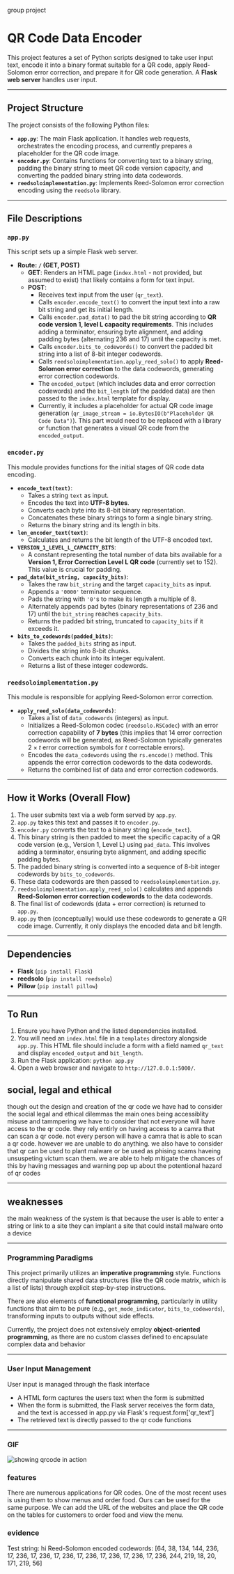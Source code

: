 group project

# QR Code Data Encoder

This project features a set of Python scripts designed to take user input text, encode it into a binary format suitable for a QR code, apply Reed-Solomon error correction, and prepare it for QR code generation. A **Flask web server** handles user input.

---

## Project Structure

The project consists of the following Python files:

* **`app.py`**: The main Flask application. It handles web requests, orchestrates the encoding process, and currently prepares a placeholder for the QR code image.
* **`encoder.py`**: Contains functions for converting text to a binary string, padding the binary string to meet QR code version capacity, and converting the padded binary string into data codewords.
* **`reedsoloimplementation.py`**: Implements Reed-Solomon error correction encoding using the `reedsolo` library.

---

## File Descriptions

### `app.py`

This script sets up a simple Flask web server.

* **Route: `/` (GET, POST)**
    * **GET**: Renders an HTML page (`index.html` - not provided, but assumed to exist) that likely contains a form for text input.
    * **POST**:
        * Receives text input from the user (`qr_text`).
        * Calls `encoder.encode_text()` to convert the input text into a raw bit string and get its initial length.
        * Calls `encoder.pad_data()` to pad the bit string according to **QR code version 1, level L capacity requirements**. This includes adding a terminator, ensuring byte alignment, and adding padding bytes (alternating 236 and 17) until the capacity is met.
        * Calls `encoder.bits_to_codewords()` to convert the padded bit string into a list of 8-bit integer codewords.
        * Calls `reedsoloimplementation.apply_reed_solo()` to apply **Reed-Solomon error correction** to the data codewords, generating error correction codewords.
        * The `encoded_output` (which includes data and error correction codewords) and the `bit_length` (of the padded data) are then passed to the `index.html` template for display.
        * Currently, it includes a placeholder for actual QR code image generation (`qr_image_stream = io.BytesIO(b"Placeholder QR Code Data")`). This part would need to be replaced with a library or function that generates a visual QR code from the `encoded_output`.

### `encoder.py`

This module provides functions for the initial stages of QR code data encoding.

* **`encode_text(text)`**:
    * Takes a string `text` as input.
    * Encodes the text into **UTF-8 bytes**.
    * Converts each byte into its 8-bit binary representation.
    * Concatenates these binary strings to form a single binary string.
    * Returns the binary string and its length in bits.
* **`len_encoder_text(text)`**:
    * Calculates and returns the bit length of the UTF-8 encoded text.
* **`VERSION_1_LEVEL_L_CAPACITY_BITS`**:
    * A constant representing the total number of data bits available for a **Version 1, Error Correction Level L QR code** (currently set to 152). This value is crucial for padding.
* **`pad_data(bit_string, capacity_bits)`**:
    * Takes the raw `bit_string` and the target `capacity_bits` as input.
    * Appends a `'0000'` terminator sequence.
    * Pads the string with `'0'`s to make its length a multiple of 8.
    * Alternately appends pad bytes (binary representations of 236 and 17) until the `bit_string` reaches `capacity_bits`.
    * Returns the padded bit string, truncated to `capacity_bits` if it exceeds it.
* **`bits_to_codewords(padded_bits)`**:
    * Takes the `padded_bits` string as input.
    * Divides the string into 8-bit chunks.
    * Converts each chunk into its integer equivalent.
    * Returns a list of these integer codewords.

### `reedsoloimplementation.py`

This module is responsible for applying Reed-Solomon error correction.

* **`apply_reed_solo(data_codewords)`**:
    * Takes a list of `data_codewords` (integers) as input.
    * Initializes a Reed-Solomon codec (`reedsolo.RSCodec`) with an error correction capability of **7 bytes** (this implies that 14 error correction codewords will be generated, as Reed-Solomon typically generates $2 \times t$ error correction symbols for $t$ correctable errors).
    * Encodes the `data_codewords` using the `rs.encode()` method. This appends the error correction codewords to the data codewords.
    * Returns the combined list of data and error correction codewords.

---

## How it Works (Overall Flow)

1.  The user submits text via a web form served by `app.py`.
2.  `app.py` takes this text and passes it to `encoder.py`.
3.  `encoder.py` converts the text to a binary string (`encode_text`).
4.  This binary string is then padded to meet the specific capacity of a QR code version (e.g., Version 1, Level L) using `pad_data`. This involves adding a terminator, ensuring byte alignment, and adding specific padding bytes.
5.  The padded binary string is converted into a sequence of 8-bit integer codewords by `bits_to_codewords`.
6.  These data codewords are then passed to `reedsoloimplementation.py`.
7.  `reedsoloimplementation.apply_reed_solo()` calculates and appends **Reed-Solomon error correction codewords** to the data codewords.
8.  The final list of codewords (data + error correction) is returned to `app.py`.
9.  `app.py` then (conceptually) would use these codewords to generate a QR code image. Currently, it only displays the encoded data and bit length.

---

## Dependencies

* **Flask** (`pip install Flask`)
* **reedsolo** (`pip install reedsolo`)
* **Pillow** (`pip install pillow`)

---

## To Run

1.  Ensure you have Python and the listed dependencies installed.
2.  You will need an `index.html` file in a `templates` directory alongside `app.py`. This HTML file should include a form with a field named `qr_text` and display `encoded_output` and `bit_length`.
3.  Run the Flask application: `python app.py`
4.  Open a web browser and navigate to `http://127.0.0.1:5000/`.


## social, legal and ethical 
though out the design and creation of the qr code we have had to consider the social legal and ethical dilemmas
the main ones being accessiblity misuse and tammpering
we have to consider that not everyone will have access to the qr code. they rely entirly on having access to a camra that can scan a qr code.
not every person will have a camra that is able to scan a qr code. however we are unable to do anything.
we also have to consider that qr can be used to plant malware or be used as phising scams haveing unsuspeting victum scan them.
we are able to help mitigate the chances of this by having messages and warning pop up about the potentional hazard of qr codes

--- 
## weaknesses
the main weakness of the system is that because the user is able to enter a string or link to a site they can implant a site that could install malware onto a device

---

### Programming Paradigms

This project primarily utilizes an **imperative programming** style. Functions directly manipulate shared data structures (like the QR code matrix, which is a list of lists) through explicit step-by-step instructions.

There are also elements of **functional programming**, particularly in utility functions that aim to be pure (e.g., `get_mode_indicator`, `bits_to_codewords`), transforming inputs to outputs without side effects.

Currently, the project does not extensively employ **object-oriented programming**, as there are no custom classes defined to encapsulate complex data and behavior

---

### User Input Management

User input is managed through the flask interface
* A HTML form captures the users text when the form is submitted
* When the form is submitted, the Flask server receives the form data, and the text is accessed in app.py via Flask's request.form['qr_text']
* The retrieved text is directly passed to the qr code functions 

---

### GIF

![showing qrcode in action](qr_gif.gif)


### features
There are numerous applications for QR codes. One of the most recent uses is using them to show menus and order food.
Ours can be used for the same purpose. We can add the URL of the websites and place the QR code on the tables for customers to order food and view the menu.

### evidence

Test string: hi 
Reed-Solomon encoded codewords: [64, 38, 134, 144, 236, 17, 236, 17, 236, 17, 236, 17, 236, 17, 236, 17, 236, 17, 236, 244, 219, 18, 20, 171, 219, 56]
